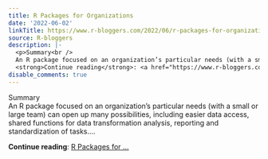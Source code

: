 ```yaml
---
title: R Packages for Organizations
date: '2022-06-02'
linkTitle: https://www.r-bloggers.com/2022/06/r-packages-for-organizations/
source: R-bloggers
description: |-
  <p>Summary<br />
  An R package focused on an organization’s particular needs (with a small or large team) can open up many possibilities, including easier data access, shared functions for data transformation analysis, reporting and standardization of tasks....</p>
  <strong>Continue reading</strong>: <a href="https://www.r-bloggers.com/2022/06/r-packages-for-organizations/">R Packages for ...
disable_comments: true
---
```

<p>Summary<br />
An R package focused on an organization’s particular needs (with a small or large team) can open up many possibilities, including easier data access, shared functions for data transformation analysis, reporting and standardization of tasks....</p>
<strong>Continue reading</strong>: <a href="https://www.r-bloggers.com/2022/06/r-packages-for-organizations/">R Packages for ...